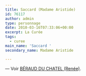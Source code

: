 ```yaml
---
title: Saccard (Madame Aristide)
id: 76117
author: admin
type: personnage
date: 2010-03-16T07:33:06+00:00
excerpt: La Curée
tags:
  - curee
main_name: 'Saccard '
secondary_name: Madame Aristide

---
```

— Voir <a href="/personnage/beraud-du-chatel-renee/" target="_self">BÉRAUD DU CHATEL (Renée)</a>.